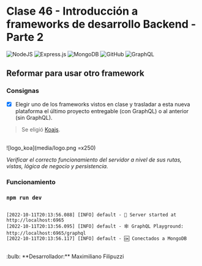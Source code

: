 # Clase 46 - Introducción a frameworks de desarrollo Backend - Parte 2

![NodeJS](https://img.shields.io/badge/node.js-6DA55F?style=for-the-badge&logo=node.js&logoColor=white)
![Express.js](https://img.shields.io/badge/express.js-%23404d59.svg?style=for-the-badge&logo=express&logoColor=%2361DAFB)
![MongoDB](https://img.shields.io/badge/MongoDB-%234ea94b.svg?style=for-the-badge&logo=mongodb&logoColor=white)
![GitHub](https://img.shields.io/badge/github-%23121011.svg?style=for-the-badge&logo=github&logoColor=white)
![GraphQL](https://img.shields.io/badge/-GraphQL-E10098?style=for-the-badge&logo=graphql&logoColor=white)

## Reformar para usar otro framework

### Consignas

- [x] Elegir uno de los frameworks vistos en clase y trasladar a esta nueva plataforma el último proyecto entregable (con GraphQL) o al anterior (sin GraphQL).
> Se eligió [Koajs](https://github.com/koajs/koa).
<br>
![logo_koa](media/logo.png =x250)
<br>

*Verificar el correcto funcionamiento del servidor a nivel de sus rutas, vistas, lógica de negocio y persistencia.*

### Funcionamiento

### `npm run dev`

```console

[2022-10-11T20:13:56.088] [INFO] default - 🚀 Server started at http://localhost:6965
[2022-10-11T20:13:56.095] [INFO] default - 🕸️ GraphQL Playground: http://localhost:6965/graphql
[2022-10-11T20:13:56.117] [INFO] default - 🆗 Conectados a MongoDB

```

<br>
:bulb: **Desarrollador:** Maximiliano Filipuzzi
